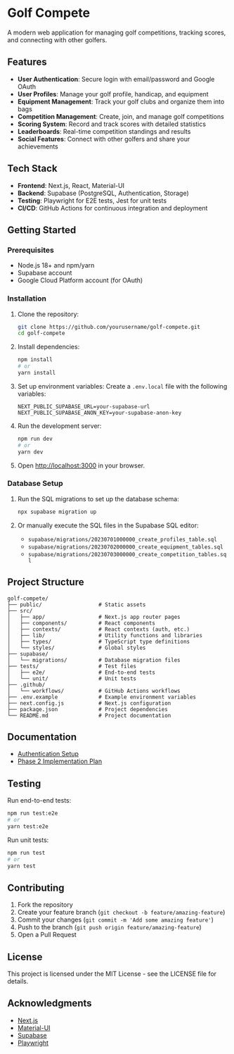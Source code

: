 # Golf Compete

A modern web application for managing golf competitions, tracking scores, and connecting with other golfers.

## Features

- **User Authentication**: Secure login with email/password and Google OAuth
- **User Profiles**: Manage your golf profile, handicap, and equipment
- **Equipment Management**: Track your golf clubs and organize them into bags
- **Competition Management**: Create, join, and manage golf competitions
- **Scoring System**: Record and track scores with detailed statistics
- **Leaderboards**: Real-time competition standings and results
- **Social Features**: Connect with other golfers and share your achievements

## Tech Stack

- **Frontend**: Next.js, React, Material-UI
- **Backend**: Supabase (PostgreSQL, Authentication, Storage)
- **Testing**: Playwright for E2E tests, Jest for unit tests
- **CI/CD**: GitHub Actions for continuous integration and deployment

## Getting Started

### Prerequisites

- Node.js 18+ and npm/yarn
- Supabase account
- Google Cloud Platform account (for OAuth)

### Installation

1. Clone the repository:
   ```bash
   git clone https://github.com/yourusername/golf-compete.git
   cd golf-compete
   ```

2. Install dependencies:
   ```bash
   npm install
   # or
   yarn install
   ```

3. Set up environment variables:
   Create a `.env.local` file with the following variables:
   ```
   NEXT_PUBLIC_SUPABASE_URL=your-supabase-url
   NEXT_PUBLIC_SUPABASE_ANON_KEY=your-supabase-anon-key
   ```

4. Run the development server:
   ```bash
   npm run dev
   # or
   yarn dev
   ```

5. Open [http://localhost:3000](http://localhost:3000) in your browser.

### Database Setup

1. Run the SQL migrations to set up the database schema:
   ```bash
   npx supabase migration up
   ```

2. Or manually execute the SQL files in the Supabase SQL editor:
   - `supabase/migrations/20230701000000_create_profiles_table.sql`
   - `supabase/migrations/20230702000000_create_equipment_tables.sql`
   - `supabase/migrations/20230703000000_create_competition_tables.sql`

## Project Structure

```
golf-compete/
├── public/                  # Static assets
├── src/
│   ├── app/                 # Next.js app router pages
│   ├── components/          # React components
│   ├── contexts/            # React contexts (auth, etc.)
│   ├── lib/                 # Utility functions and libraries
│   ├── types/               # TypeScript type definitions
│   └── styles/              # Global styles
├── supabase/
│   └── migrations/          # Database migration files
├── tests/                   # Test files
│   ├── e2e/                 # End-to-end tests
│   └── unit/                # Unit tests
├── .github/
│   └── workflows/           # GitHub Actions workflows
├── .env.example             # Example environment variables
├── next.config.js           # Next.js configuration
├── package.json             # Project dependencies
└── README.md                # Project documentation
```

## Documentation

- [Authentication Setup](./docs/auth-setup.md)
- [Phase 2 Implementation Plan](./phase-2-implementation-plan.md)

## Testing

Run end-to-end tests:
```bash
npm run test:e2e
# or
yarn test:e2e
```

Run unit tests:
```bash
npm run test
# or
yarn test
```

## Contributing

1. Fork the repository
2. Create your feature branch (`git checkout -b feature/amazing-feature`)
3. Commit your changes (`git commit -m 'Add some amazing feature'`)
4. Push to the branch (`git push origin feature/amazing-feature`)
5. Open a Pull Request

## License

This project is licensed under the MIT License - see the LICENSE file for details.

## Acknowledgments

- [Next.js](https://nextjs.org/)
- [Material-UI](https://mui.com/)
- [Supabase](https://supabase.io/)
- [Playwright](https://playwright.dev/)
